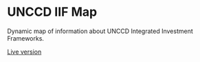 # UNCCD IIF Map

Dynamic map of information about UNCCD Integrated Investment Frameworks.

[Live version](http://unccd.github.io/iif_map)